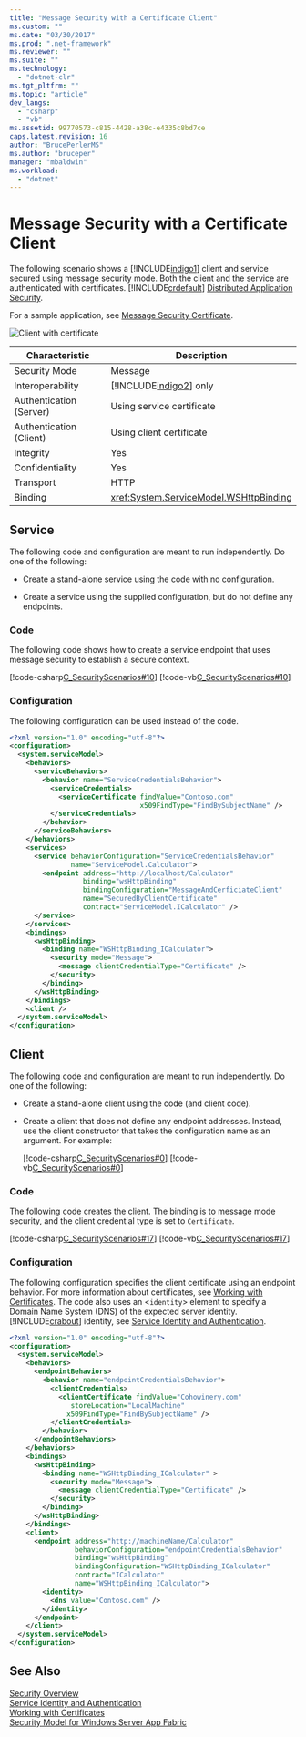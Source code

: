 ```yaml
---
title: "Message Security with a Certificate Client"
ms.custom: ""
ms.date: "03/30/2017"
ms.prod: ".net-framework"
ms.reviewer: ""
ms.suite: ""
ms.technology: 
  - "dotnet-clr"
ms.tgt_pltfrm: ""
ms.topic: "article"
dev_langs: 
  - "csharp"
  - "vb"
ms.assetid: 99770573-c815-4428-a38c-e4335c8bd7ce
caps.latest.revision: 16
author: "BrucePerlerMS"
ms.author: "bruceper"
manager: "mbaldwin"
ms.workload: 
  - "dotnet"
---
```

# Message Security with a Certificate Client
The following scenario shows a [!INCLUDE[indigo1](../../../../includes/indigo1-md.md)] client and service secured using message security mode. Both the client and the service are authenticated with certificates. [!INCLUDE[crdefault](../../../../includes/crdefault-md.md)] [Distributed Application Security](../../../../docs/framework/wcf/feature-details/distributed-application-security.md).  
  
 For a sample application, see [Message Security Certificate](../../../../docs/framework/wcf/samples/message-security-certificate.md).  
  
 ![Client with certificate](../../../../docs/framework/wcf/feature-details/media/clientwithcertificate.gif "ClientWithCertificate")  
  
|Characteristic|Description|  
|--------------------|-----------------|  
|Security Mode|Message|  
|Interoperability|[!INCLUDE[indigo2](../../../../includes/indigo2-md.md)] only|  
|Authentication (Server)|Using service certificate|  
|Authentication (Client)|Using client certificate|  
|Integrity|Yes|  
|Confidentiality|Yes|  
|Transport|HTTP|  
|Binding|<xref:System.ServiceModel.WSHttpBinding>|  
  
## Service  
 The following code and configuration are meant to run independently. Do one of the following:  
  
-   Create a stand-alone service using the code with no configuration.  
  
-   Create a service using the supplied configuration, but do not define any endpoints.  
  
### Code  
 The following code shows how to create a service endpoint that uses message security to establish a secure context.  
  
 [!code-csharp[C_SecurityScenarios#10](../../../../samples/snippets/csharp/VS_Snippets_CFX/c_securityscenarios/cs/source.cs#10)]
 [!code-vb[C_SecurityScenarios#10](../../../../samples/snippets/visualbasic/VS_Snippets_CFX/c_securityscenarios/vb/source.vb#10)]  
  
### Configuration  
 The following configuration can be used instead of the code.  
  
```xml  
<?xml version="1.0" encoding="utf-8"?>  
<configuration>  
  <system.serviceModel>  
    <behaviors>  
      <serviceBehaviors>  
        <behavior name="ServiceCredentialsBehavior">  
          <serviceCredentials>  
            <serviceCertificate findValue="Contoso.com"  
                                x509FindType="FindBySubjectName" />  
          </serviceCredentials>  
        </behavior>  
      </serviceBehaviors>  
    </behaviors>  
    <services>  
      <service behaviorConfiguration="ServiceCredentialsBehavior"   
               name="ServiceModel.Calculator">  
        <endpoint address="http://localhost/Calculator"   
                  binding="wsHttpBinding"  
                  bindingConfiguration="MessageAndCerficiateClient"   
                  name="SecuredByClientCertificate"  
                  contract="ServiceModel.ICalculator" />  
      </service>  
    </services>  
    <bindings>  
      <wsHttpBinding>  
        <binding name="WSHttpBinding_ICalculator">  
          <security mode="Message">  
            <message clientCredentialType="Certificate" />  
          </security>  
        </binding>  
      </wsHttpBinding>  
    </bindings>  
    <client />  
  </system.serviceModel>  
</configuration>  
```  
  
## Client  
 The following code and configuration are meant to run independently. Do one of the following:  
  
-   Create a stand-alone client using the code (and client code).  
  
-   Create a client that does not define any endpoint addresses. Instead, use the client constructor that takes the configuration name as an argument. For example:  
  
     [!code-csharp[C_SecurityScenarios#0](../../../../samples/snippets/csharp/VS_Snippets_CFX/c_securityscenarios/cs/source.cs#0)]
     [!code-vb[C_SecurityScenarios#0](../../../../samples/snippets/visualbasic/VS_Snippets_CFX/c_securityscenarios/vb/source.vb#0)]  
  
### Code  
 The following code creates the client. The binding is to message mode security, and the client credential type is set to `Certificate`.  
  
 [!code-csharp[C_SecurityScenarios#17](../../../../samples/snippets/csharp/VS_Snippets_CFX/c_securityscenarios/cs/source.cs#17)]
 [!code-vb[C_SecurityScenarios#17](../../../../samples/snippets/visualbasic/VS_Snippets_CFX/c_securityscenarios/vb/source.vb#17)]  
  
### Configuration  
 The following configuration specifies the client certificate using an endpoint behavior. For more information about certificates, see [Working with Certificates](../../../../docs/framework/wcf/feature-details/working-with-certificates.md). The code also uses an <`identity`> element to specify a Domain Name System (DNS) of the expected server identity. [!INCLUDE[crabout](../../../../includes/crabout-md.md)] identity, see [Service Identity and Authentication](../../../../docs/framework/wcf/feature-details/service-identity-and-authentication.md).  
  
```xml  
<?xml version="1.0" encoding="utf-8"?>  
<configuration>  
  <system.serviceModel>  
    <behaviors>  
      <endpointBehaviors>  
        <behavior name="endpointCredentialsBehavior">  
          <clientCredentials>  
            <clientCertificate findValue="Cohowinery.com"   
               storeLocation="LocalMachine"  
              x509FindType="FindBySubjectName" />  
          </clientCredentials>  
        </behavior>  
      </endpointBehaviors>  
    </behaviors>  
    <bindings>  
      <wsHttpBinding>  
        <binding name="WSHttpBinding_ICalculator" >  
          <security mode="Message">  
            <message clientCredentialType="Certificate" />  
          </security>  
        </binding>  
      </wsHttpBinding>  
    </bindings>  
    <client>  
      <endpoint address="http://machineName/Calculator"   
                behaviorConfiguration="endpointCredentialsBehavior"  
                binding="wsHttpBinding"  
                bindingConfiguration="WSHttpBinding_ICalculator"  
                contract="ICalculator"  
                name="WSHttpBinding_ICalculator">  
        <identity>  
          <dns value="Contoso.com" />  
        </identity>  
      </endpoint>  
    </client>  
  </system.serviceModel>  
</configuration>  
```  
  
## See Also  
 [Security Overview](../../../../docs/framework/wcf/feature-details/security-overview.md)  
 [Service Identity and Authentication](../../../../docs/framework/wcf/feature-details/service-identity-and-authentication.md)  
 [Working with Certificates](../../../../docs/framework/wcf/feature-details/working-with-certificates.md)  
 [Security Model for Windows Server App Fabric](http://go.microsoft.com/fwlink/?LinkID=201279&clcid=0x409)
